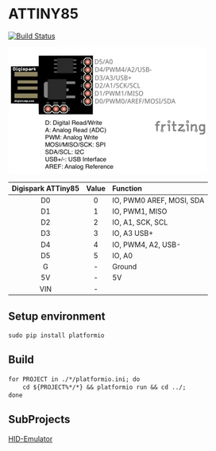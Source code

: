 # ATTINY85
[![Build Status](https://travis-ci.org/aenniw/ATTINY85.svg?branch=master)](https://travis-ci.org/aenniw/ATTINY85)

![Digispark ATtiny85 layout](img/Digispark_ATTINY85_layout.jpg)

| Digispark ATTiny85    | Value | Function                      |
|:---------------------:|:-----:|:------------------------------|
| D0                    | 0     | IO, PWM0 AREF, MOSI, SDA      |
| D1                    | 1     | IO, PWM1, MISO                |
| D2                    | 2     | IO, A1, SCK, SCL              |
| D3                    | 3     | IO, A3 USB+                   |
| D4                    | 4     | IO, PWM4, A2, USB-            |
| D5                    | 5     | IO, A0                        |
| G                     | -     | Ground                        |
| 5V                    | -     | 5V                            |
| VIN                   | -     |                               |

## Setup environment
```
sudo pip install platformio
```

## Build
```
for PROJECT in ./*/platformio.ini; do
    cd ${PROJECT%*/*} && platformio run && cd ../;
done
```

## SubProjects
[HID-Emulator](HID-Emulator/README.md)